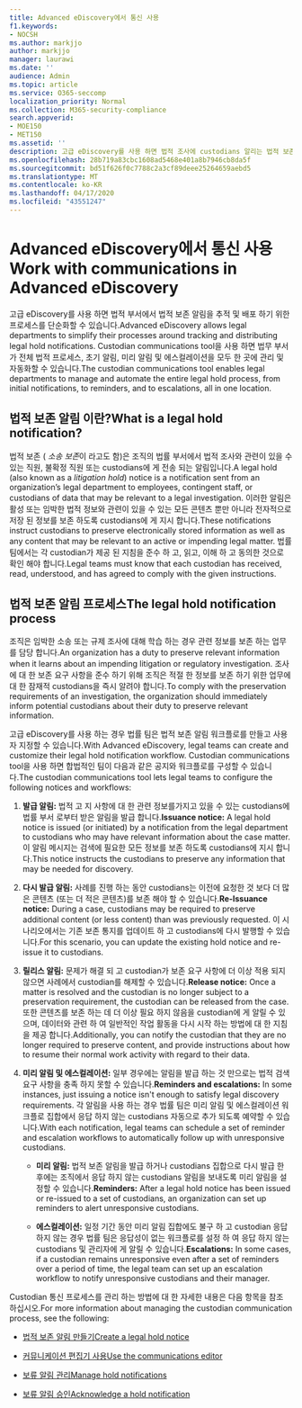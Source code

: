 ```yaml
---
title: Advanced eDiscovery에서 통신 사용
f1.keywords:
- NOCSH
ms.author: markjjo
author: markjjo
manager: laurawi
ms.date: ''
audience: Admin
ms.topic: article
ms.service: O365-seccomp
localization_priority: Normal
ms.collection: M365-security-compliance
search.appverid:
- MOE150
- MET150
ms.assetid: ''
description: 고급 eDiscovery를 사용 하면 법적 조사에 custodians 알리는 법적 보존 알림 워크플로를 쉽게 관리할 수 있습니다.
ms.openlocfilehash: 28b719a83cbc1608ad5468e401a8b7946cb8da5f
ms.sourcegitcommit: bd51f626f0c7788c2a3cf89deee25264659aebd5
ms.translationtype: MT
ms.contentlocale: ko-KR
ms.lasthandoff: 04/17/2020
ms.locfileid: "43551247"
---
```

# <a name="work-with-communications-in-advanced-ediscovery"></a><span data-ttu-id="efca6-103">Advanced eDiscovery에서 통신 사용</span><span class="sxs-lookup"><span data-stu-id="efca6-103">Work with communications in Advanced eDiscovery</span></span>

<span data-ttu-id="efca6-104">고급 eDiscovery를 사용 하면 법적 부서에서 법적 보존 알림을 추적 및 배포 하기 위한 프로세스를 단순화할 수 있습니다.</span><span class="sxs-lookup"><span data-stu-id="efca6-104">Advanced eDiscovery allows legal departments to simplify their processes around tracking and distributing legal hold notifications.</span></span> <span data-ttu-id="efca6-105">Custodian communications tool을 사용 하면 법무 부서가 전체 법적 프로세스, 초기 알림, 미리 알림 및 에스컬레이션을 모두 한 곳에 관리 및 자동화할 수 있습니다.</span><span class="sxs-lookup"><span data-stu-id="efca6-105">The custodian communications tool enables legal departments to manage and automate the entire legal hold process, from initial notifications, to reminders, and to escalations, all in one location.</span></span>

## <a name="what-is-a-legal-hold-notification"></a><span data-ttu-id="efca6-106">법적 보존 알림 이란?</span><span class="sxs-lookup"><span data-stu-id="efca6-106">What is a legal hold notification?</span></span>

<span data-ttu-id="efca6-107">법적 보존 ( *소송 보존*이 라고도 함)은 조직의 법률 부서에서 법적 조사와 관련이 있을 수 있는 직원, 불확정 직원 또는 custodians에 게 전송 되는 알림입니다.</span><span class="sxs-lookup"><span data-stu-id="efca6-107">A legal hold (also known as a *litigation hold*) notice is a notification sent from an organization’s legal department to employees, contingent staff, or custodians of data that may be relevant to a legal investigation.</span></span> <span data-ttu-id="efca6-108">이러한 알림은 활성 또는 임박한 법적 정보와 관련이 있을 수 있는 모든 콘텐츠 뿐만 아니라 전자적으로 저장 된 정보를 보존 하도록 custodians에 게 지시 합니다.</span><span class="sxs-lookup"><span data-stu-id="efca6-108">These notifications instruct custodians to preserve electronically stored information as well as any content that may be relevant to an active or impending legal matter.</span></span> <span data-ttu-id="efca6-109">법률 팀에서는 각 custodian가 제공 된 지침을 준수 하 고, 읽고, 이해 하 고 동의한 것으로 확인 해야 합니다.</span><span class="sxs-lookup"><span data-stu-id="efca6-109">Legal teams must know that each custodian has received, read, understood, and has agreed to comply with the given instructions.</span></span>

## <a name="the-legal-hold-notification-process"></a><span data-ttu-id="efca6-110">법적 보존 알림 프로세스</span><span class="sxs-lookup"><span data-stu-id="efca6-110">The legal hold notification process</span></span>

<span data-ttu-id="efca6-111">조직은 임박한 소송 또는 규제 조사에 대해 학습 하는 경우 관련 정보를 보존 하는 업무를 담당 합니다.</span><span class="sxs-lookup"><span data-stu-id="efca6-111">An organization has a duty to preserve relevant information when it learns about an impending litigation or regulatory investigation.</span></span> <span data-ttu-id="efca6-112">조사에 대 한 보존 요구 사항을 준수 하기 위해 조직은 적절 한 정보를 보존 하기 위한 업무에 대 한 잠재적 custodians을 즉시 알려야 합니다.</span><span class="sxs-lookup"><span data-stu-id="efca6-112">To comply with the preservation requirements of an investigation, the organization should immediately inform potential custodians about their duty to preserve relevant information.</span></span>

<span data-ttu-id="efca6-113">고급 eDiscovery를 사용 하는 경우 법률 팀은 법적 보존 알림 워크플로를 만들고 사용자 지정할 수 있습니다.</span><span class="sxs-lookup"><span data-stu-id="efca6-113">With Advanced eDiscovery, legal teams can create and customize their legal hold notification workflow.</span></span> <span data-ttu-id="efca6-114">Custodian communications tool을 사용 하면 합법적인 팀이 다음과 같은 공지와 워크플로를 구성할 수 있습니다.</span><span class="sxs-lookup"><span data-stu-id="efca6-114">The custodian communications tool lets legal teams to configure the following notices and workflows:</span></span>

1. <span data-ttu-id="efca6-115">**발급 알림:** 법적 고 지 사항에 대 한 관련 정보를가지고 있을 수 있는 custodians에 법률 부서 로부터 받은 알림을 발급 합니다.</span><span class="sxs-lookup"><span data-stu-id="efca6-115">**Issuance notice:** A legal hold notice is issued (or initiated) by a notification from the legal department to custodians who may have relevant information about the case matter.</span></span> <span data-ttu-id="efca6-116">이 알림 메시지는 검색에 필요한 모든 정보를 보존 하도록 custodians에 지시 합니다.</span><span class="sxs-lookup"><span data-stu-id="efca6-116">This notice instructs the custodians to preserve any information that may be needed for discovery.</span></span>

2. <span data-ttu-id="efca6-117">**다시 발급 알림:** 사례를 진행 하는 동안 custodians는 이전에 요청한 것 보다 더 많은 콘텐츠 (또는 더 적은 콘텐츠)를 보존 해야 할 수 있습니다.</span><span class="sxs-lookup"><span data-stu-id="efca6-117">**Re-Issuance notice:** During a case, custodians may be required to preserve additional content (or less content) than was previously requested.</span></span> <span data-ttu-id="efca6-118">이 시나리오에서는 기존 보존 통지를 업데이트 하 고 custodians에 다시 발행할 수 있습니다.</span><span class="sxs-lookup"><span data-stu-id="efca6-118">For this scenario, you can update the existing hold notice and re-issue it to custodians.</span></span>

3. <span data-ttu-id="efca6-119">**릴리스 알림:** 문제가 해결 되 고 custodian가 보존 요구 사항에 더 이상 적용 되지 않으면 사례에서 custodian를 해제할 수 있습니다.</span><span class="sxs-lookup"><span data-stu-id="efca6-119">**Release notice:** Once a matter is resolved and the custodian is no longer subject to a preservation requirement, the custodian can be released from the case.</span></span> <span data-ttu-id="efca6-120">또한 콘텐츠를 보존 하는 데 더 이상 필요 하지 않음을 custodian에 게 알릴 수 있으며, 데이터와 관련 하 여 일반적인 작업 활동을 다시 시작 하는 방법에 대 한 지침을 제공 합니다.</span><span class="sxs-lookup"><span data-stu-id="efca6-120">Additionally, you can notify the custodian that they are no longer required to preserve content, and provide instructions about how to resume their normal work activity with regard to their data.</span></span>

4. <span data-ttu-id="efca6-121">**미리 알림 및 에스컬레이션:** 일부 경우에는 알림을 발급 하는 것 만으로는 법적 검색 요구 사항을 충족 하지 못할 수 있습니다.</span><span class="sxs-lookup"><span data-stu-id="efca6-121">**Reminders and escalations:** In some instances, just issuing a notice isn't enough to satisfy legal discovery requirements.</span></span> <span data-ttu-id="efca6-122">각 알림을 사용 하는 경우 법률 팀은 미리 알림 및 에스컬레이션 워크플로 집합에서 응답 하지 않는 custodians 자동으로 추가 되도록 예약할 수 있습니다.</span><span class="sxs-lookup"><span data-stu-id="efca6-122">With each notification, legal teams can schedule a set of reminder and escalation workflows to automatically follow up with unresponsive custodians.</span></span>

   - <span data-ttu-id="efca6-123">**미리 알림:** 법적 보존 알림을 발급 하거나 custodians 집합으로 다시 발급 한 후에는 조직에서 응답 하지 않는 custodians 알림을 보내도록 미리 알림을 설정할 수 있습니다.</span><span class="sxs-lookup"><span data-stu-id="efca6-123">**Reminders:** After a legal hold notice has been issued or re-issued to a set of custodians, an organization can set up reminders to alert unresponsive custodians.</span></span>

   - <span data-ttu-id="efca6-124">**에스컬레이션:** 일정 기간 동안 미리 알림 집합에도 불구 하 고 custodian 응답 하지 않는 경우 법률 팀은 응답성이 없는 워크플로를 설정 하 여 응답 하지 않는 custodians 및 관리자에 게 알릴 수 있습니다.</span><span class="sxs-lookup"><span data-stu-id="efca6-124">**Escalations:** In some cases, if a custodian remains unresponsive even after a set of reminders over a period of time, the legal team can set up an escalation workflow to notify unresponsive custodians and their manager.</span></span>

<span data-ttu-id="efca6-125">Custodian 통신 프로세스를 관리 하는 방법에 대 한 자세한 내용은 다음 항목을 참조 하십시오.</span><span class="sxs-lookup"><span data-stu-id="efca6-125">For more information about managing the custodian communication process, see the following:</span></span> 

- [<span data-ttu-id="efca6-126">법적 보존 알림 만들기</span><span class="sxs-lookup"><span data-stu-id="efca6-126">Create a legal hold notice</span></span>](create-hold-notification.md)

- [<span data-ttu-id="efca6-127">커뮤니케이션 편집기 사용</span><span class="sxs-lookup"><span data-stu-id="efca6-127">Use the communications editor</span></span>](using-communications-editor.md)

- [<span data-ttu-id="efca6-128">보류 알림 관리</span><span class="sxs-lookup"><span data-stu-id="efca6-128">Manage hold notifications</span></span>](manage-hold-notification.md)

- [<span data-ttu-id="efca6-129">보류 알림 승인</span><span class="sxs-lookup"><span data-stu-id="efca6-129">Acknowledge a hold notification</span></span>](acknowledge-hold-notification.md)